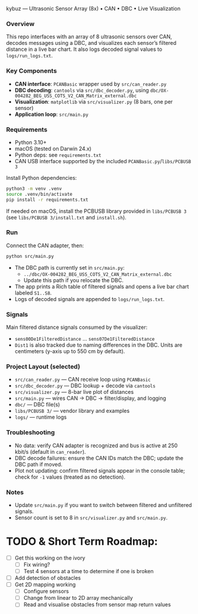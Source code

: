 kybuz — Ultrasonic Sensor Array (8x) • CAN • DBC • Live Visualization

### Overview
This repo interfaces with an array of 8 ultrasonic sensors over CAN, decodes messages using a DBC, and visualizes each sensor’s filtered distance in a live bar chart. It also logs decoded signal values to `logs/run_logs.txt`.

### Key Components
- **CAN interface**: `PCANBasic` wrapper used by `src/can_reader.py`
- **DBC decoding**: `cantools` via `src/dbc_decoder.py`, using `dbc/OX-004282_BEG_USS_COTS_V2_CAN_Matrix_external.dbc`
- **Visualization**: `matplotlib` via `src/visualizer.py` (8 bars, one per sensor)
- **Application loop**: `src/main.py`

### Requirements
- Python 3.10+
- macOS (tested on Darwin 24.x)
- Python deps: see `requirements.txt`
- CAN USB interface supported by the included `PCANBasic.py`/`libs/PCBUSB 3`

Install Python dependencies:

```bash
python3 -m venv .venv
source .venv/bin/activate
pip install -r requirements.txt
```

If needed on macOS, install the PCBUSB library provided in `libs/PCBUSB 3` (see `libs/PCBUSB 3/install.txt` and `install.sh`).

### Run
Connect the CAN adapter, then:

```bash
python src/main.py
```

- The DBC path is currently set in `src/main.py`:
  - `../dbc/OX-004282_BEG_USS_COTS_V2_CAN_Matrix_external.dbc`
  - Update this path if you relocate the DBC.
- The app prints a Rich table of filtered signals and opens a live bar chart labeled `S1..S8`.
- Logs of decoded signals are appended to `logs/run_logs.txt`.

### Signals
Main filtered distance signals consumed by the visualizer:
- `sens00De1FilteredDistance` … `sens07De1FilteredDistance`
- `Dist1` is also tracked due to naming differences in the DBC.
Units are centimeters (y-axis up to 550 cm by default).

### Project Layout (selected)
- `src/can_reader.py` — CAN receive loop using `PCANBasic`
- `src/dbc_decoder.py` — DBC lookup + decode via `cantools`
- `src/visualizer.py` — 8-bar live plot of distances
- `src/main.py` — wires CAN → DBC → filter/display, and logging
- `dbc/` — DBC file(s)
- `libs/PCBUSB 3/` — vendor library and examples
- `logs/` — runtime logs

### Troubleshooting
- No data: verify CAN adapter is recognized and bus is active at 250 kbit/s (default in `can_reader`).
- DBC decode failures: ensure the CAN IDs match the DBC; update the DBC path if moved.
- Plot not updating: confirm filtered signals appear in the console table; check for `-1` values (treated as no detection).

### Notes
- Update `src/main.py` if you want to switch between filtered and unfiltered signals.
- Sensor count is set to 8 in `src/visualizer.py` and `src/main.py`.


# TODO & Short Term Roadmap:
- [ ] Get this working on the ivory
  - [ ] Fix wiring?
  - [ ] Test 4 sensors at a time to determine if one is broken
- [ ] Add detection of obstacles
- [ ] Get 2D mapping working
  - [ ] Configure sensors
  - [ ] Change from linear to 2D array mechanically
  - [ ] Read and visualise obstacles from sensor map return values